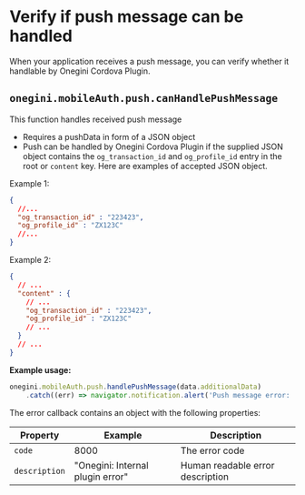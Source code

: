 # Verify if push message can be handled

<!-- toc -->

When your application receives a push message, you can verify whether it handlable by Onegini Cordova Plugin.

## `onegini.mobileAuth.push.canHandlePushMessage`

This function handles received push message

- Requires a pushData in  form of a JSON object
- Push can be handled by Onegini Cordova Plugin if the supplied JSON object contains the `og_transaction_id` and `og_profile_id` entry in the root or `content` key. Here are examples of accepted JSON object.

Example 1:
```JSON
{
  //...
  "og_transaction_id" : "223423",
  "og_profile_id" : "ZX123C"
  //...
}
```
Example 2:

```JSON
{
  // ...
  "content" : {
    // ...
    "og_transaction_id" : "223423",
    "og_profile_id" : "ZX123C"
    // ...  
  }
  // ...
}
```

**Example usage:**

```js
onegini.mobileAuth.push.handlePushMessage(data.additionalData)
	.catch((err) => navigator.notification.alert('Push message error: ' + err.description));

```

The error callback contains an object with the following properties:

| Property | Example | Description |
| --- | --- | --- |
| `code` | 8000 | The error code
| `description` | "Onegini: Internal plugin error" | Human readable error description
